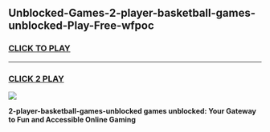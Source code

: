 
## Unblocked-Games-2-player-basketball-games-unblocked-Play-Free-wfpoc
<h3>
<a href="https://premium76.site?title=2-player-basketball-games-unblocked&ref=21A">CLICK TO PLAY</a></h3>
<hr>

<h3>
<a href="https://premium76.site?title=2-player-basketball-games-unblocked&ref=21A">CLICK 2 PLAY</a>
  
</h3>

<a href="https://premium76.site?title=2-player-basketball-games-unblocked&ref=21A"><img src="https://clearcache.store/games.png"></a>


**2-player-basketball-games-unblocked games unblocked: Your Gateway to Fun and Accessible Online Gaming**
